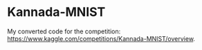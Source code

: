# Kannada-MNIST

My converted code for the competition: https://www.kaggle.com/competitions/Kannada-MNIST/overview.

